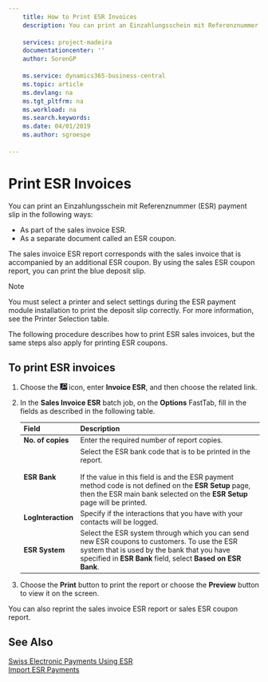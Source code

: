 ```yaml
---
    title: How to Print ESR Invoices
    description: You can print an Einzahlungsschein mit Referenznummer (ESR) payment slip in several ways.

    services: project-madeira 
    documentationcenter: ''
    author: SorenGP

    ms.service: dynamics365-business-central
    ms.topic: article
    ms.devlang: na
    ms.tgt_pltfrm: na
    ms.workload: na
    ms.search.keywords:
    ms.date: 04/01/2019
    ms.author: sgroespe

---
```

# Print ESR Invoices
You can print an Einzahlungsschein mit Referenznummer (ESR) payment slip in the following ways:  

- As part of the sales invoice ESR.  
- As a separate document called an ESR coupon.  

The sales invoice ESR report corresponds with the sales invoice that is accompanied by an additional ESR coupon. By using the sales ESR coupon report, you can print the blue deposit slip.  

> [!NOTE]  
>  You must select a printer and select settings during the ESR payment module installation to print the deposit slip correctly. For more information, see the Printer Selection table.  

The following procedure describes how to print ESR sales invoices, but the same steps also apply for printing ESR coupons.  

## To print ESR invoices  

1.  Choose the ![Search for Page or Report](../../media/ui-search/search_small.png "Search for Page or Report icon") icon, enter **Invoice ESR**, and then choose the related link.  
2.  In the **Sales Invoice ESR** batch job, on the **Options** FastTab, fill in the fields as described in the following table.  

    |Field|Description|  
    |---------------------------------|---------------------------------------|  
    |**No. of copies**|Enter the required number of report copies.|  
    |**ESR Bank**|Select the ESR bank code that is to be printed in the report.<br /><br /> If the value in this field is <Blank> and the ESR payment method code is not defined on the **ESR Setup** page, then the ESR main bank selected on the **ESR Setup** page will be printed.|  
    |**LogInteraction**|Specify if the interactions that you have with your contacts will be logged.|  
    |**ESR System**|Select the ESR system through which you can send new ESR coupons to customers. To use the ESR system that is used by the bank that you have specified in **ESR Bank** field, select **Based on ESR Bank**.|  

3.  Choose the **Print** button to print the report or choose the **Preview** button to view it on the screen.  

You can also reprint the sales invoice ESR report or sales ESR coupon report.  

## See Also  
 [Swiss Electronic Payments Using ESR](swiss-electronic-payments-using-esr.md)   
 [Import ESR Payments](how-to-import-esr-payments.md)

